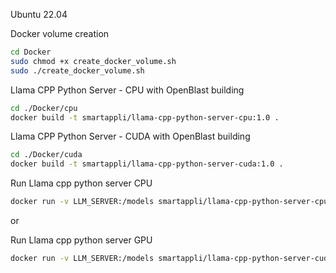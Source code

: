 Ubuntu 22.04

Docker volume creation

```bash
cd Docker
sudo chmod +x create_docker_volume.sh
sudo ./create_docker_volume.sh
```

Llama CPP Python Server - CPU with OpenBlast building
```bash
cd ./Docker/cpu
docker build -t smartappli/llama-cpp-python-server-cpu:1.0 .
```

Llama CPP Python Server - CUDA with OpenBlast building
```bash
cd ./Docker/cuda
docker build -t smartappli/llama-cpp-python-server-cuda:1.0 .
```

Run Llama cpp python server CPU
```bash
docker run -v LLM_SERVER:/models smartappli/llama-cpp-python-server-cpu
```

or

Run Llama cpp python server GPU
```bash
docker run -v LLM_SERVER:/models smartappli/llama-cpp-python-server-cuda
```

